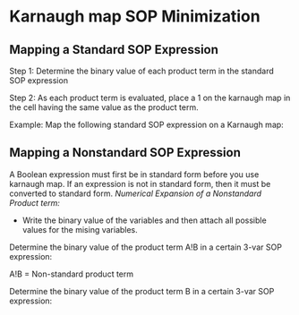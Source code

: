 # Karnaugh map SOP Minimization

## Mapping a Standard SOP Expression

Step 1: Determine the binary value of each product term in the standard SOP expression

Step 2: As each product term is evaluated, place a 1 on the karnaugh map in the cell having the same value as the product term.

Example: Map the following standard SOP expression on a Karnaugh map:

## Mapping a Nonstandard SOP Expression

A Boolean expression must first be in standard form before you use karnaugh map. If an expression is not in standard form, then it must be converted to standard form.
*Numerical Expansion of a Nonstandard Product term:*
- Write the binary value of the variables and then attach all possible values for the mising variables.

Determine the binary value of the product term A!B in a certain 3-var SOP expression:

A!B = Non-standard product term

Determine the binary value of the product term B in a certain 3-var SOP expression:

